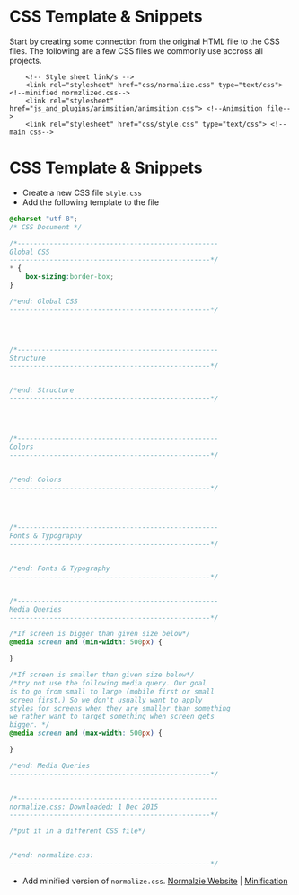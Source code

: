 <!--MarkDown Editor (use for live preview): 
https://jbt.github.io/markdown-editor-->

<!--
GitHub Markdown System:
https://help.github.com/articles/markdown-basics/
https://guides.github.com/features/mastering-markdown/
-->

# CSS Template & Snippets

Start by creating some connection from the original HTML file to the CSS files. The following are a few CSS files we commonly use accross all projects.

```
	<!-- Style sheet link/s -->
	<link rel="stylesheet" href="css/normalize.css" type="text/css"> <!--minified normzlized.css-->
	<link rel="stylesheet" href="js_and_plugins/animsition/animsition.css"> <!--Animsition file-->
	<link rel="stylesheet" href="css/style.css" type="text/css"> <!--main css-->
```


# CSS Template & Snippets

- Create a new CSS file ```style.css```
- Add the following template to the file
```CSS
@charset "utf-8";
/* CSS Document */

/*--------------------------------------------------
Global CSS
--------------------------------------------------*/
* {
	box-sizing:border-box;
}

/*end: Global CSS
--------------------------------------------------*/




/*--------------------------------------------------
Structure
--------------------------------------------------*/


/*end: Structure
--------------------------------------------------*/




/*--------------------------------------------------
Colors
--------------------------------------------------*/


/*end: Colors
--------------------------------------------------*/




/*--------------------------------------------------
Fonts & Typography
--------------------------------------------------*/


/*end: Fonts & Typography
--------------------------------------------------*/


/*--------------------------------------------------
Media Queries
--------------------------------------------------*/

/*If screen is bigger than given size below*/
@media screen and (min-width: 500px) {

}

/*If screen is smaller than given size below*/
/*try not use the following media query. Our goal
is to go from small to large (mobile first or small 
screen first.) So we don't usually want to apply 
styles for screens when they are smaller than something
we rather want to target something when screen gets
bigger. */
@media screen and (max-width: 500px) {

}

/*end: Media Queries
--------------------------------------------------*/


/*--------------------------------------------------
normalize.css: Downloaded: 1 Dec 2015
--------------------------------------------------*/

/*put it in a different CSS file*/


/*end: normalize.css:
--------------------------------------------------*/
```
- Add minified version of ```normalize.css```. [Normalzie Website](https://necolas.github.io/normalize.css/3.0.2/normalize.css)  |  [Minification](http://csscompressor.com/)

<!--
New sections:
####Start New File
```CSS
```
-->